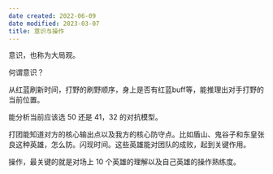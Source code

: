 ```yaml
---
date created: 2022-06-09
date modified: 2023-03-07
title: 意识与操作
---
```


意识，也称为大局观。

何谓意识？

从红蓝刷新时间，打野的刷野顺序，身上是否有红蓝buff等，能推理出对手打野的当前位置。

能分析当前应该选 50 还是 41，32 的对抗模型。

打团能知道对方的核心输出点以及我方的核心防守点。比如盾山、鬼谷子和东皇张良这种英雄，怎么防。闪现时间。这些英雄能对团队的成败，起到关键作用。

操作，最关键的就是对场上 10 个英雄的理解以及自己英雄的操作熟练度。
